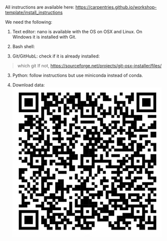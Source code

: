 All instructions are available here: https://carpentries.github.io/workshop-template/install_instructions

We need the following:
1. Text editor: nano is available with the OS on OSX and Linux. On Windows it is installed with Git.

2. Bash shell: 

2. Git/GitHubL: check if it is already installed:
> which git
If not, 
https://sourceforge.net/projects/git-osx-installer/files/

3. Python: follow instructions but use miniconda instead of conda.

4. Download data: ![download data](data_download.png "Title")

